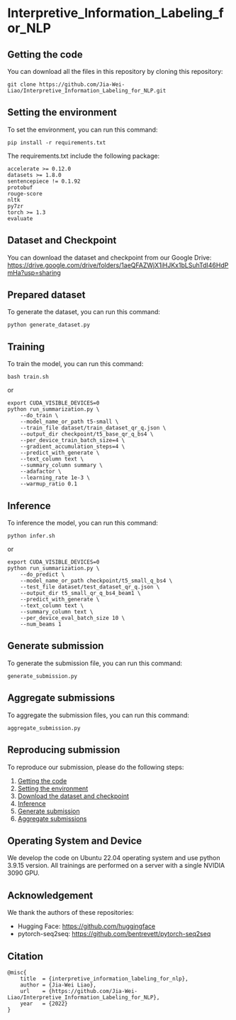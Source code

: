 # Interpretive_Information_Labeling_for_NLP


## Getting the code
You can download all the files in this repository by cloning this repository:  
```
git clone https://github.com/Jia-Wei-Liao/Interpretive_Information_Labeling_for_NLP.git
```


## Setting the environment
To set the environment, you can run this command:
```
pip install -r requirements.txt
```

The requirements.txt include the following package:
```
accelerate >= 0.12.0
datasets >= 1.8.0
sentencepiece != 0.1.92
protobuf
rouge-score
nltk
py7zr
torch >= 1.3
evaluate
```


## Dataset and Checkpoint
You can download the dataset and checkpoint from our Google Drive:
https://drive.google.com/drive/folders/1aeQFAZWjX1iHJKx1bLSuhTdI46HdPmHa?usp=sharing


## Prepared dataset
To generate the dataset, you can run this command:
```
python generate_dataset.py
```


## Training
To train the model, you can run this command:
```
bash train.sh
```
or
```
export CUDA_VISIBLE_DEVICES=0
python run_summarization.py \
    --do_train \
    --model_name_or_path t5-small \
    --train_file dataset/train_dataset_qr_q.json \
    --output_dir checkpoint/t5_base_qr_q_bs4 \
    --per_device_train_batch_size=4 \
    --gradient_accumulation_steps=4 \
    --predict_with_generate \
    --text_column text \
    --summary_column summary \
    --adafactor \
    --learning_rate 1e-3 \
    --warmup_ratio 0.1
```


## Inference
To inference the model, you can run this command:
```
python infer.sh
```

or

```
export CUDA_VISIBLE_DEVICES=0
python run_summarization.py \
    --do_predict \
    --model_name_or_path checkpoint/t5_small_q_bs4 \
    --test_file dataset/test_dataset_qr_q.json \
    --output_dir t5_small_qr_q_bs4_beam1 \
    --predict_with_generate \
    --text_column text \
    --summary_column text \
    --per_device_eval_batch_size 10 \
    --num_beams 1
```


## Generate submission
To generate the submission file, you can run this command:
```
generate_submission.py
```


## Aggregate submissions
To aggregate the submission files, you can run this command:
```
aggregate_submission.py
```


## Reproducing submission
To reproduce our submission, please do the following steps:
1. [Getting the code](https://github.com/Jia-Wei-Liao/Interpretive_Information_Labeling_for_NLP/#Getting-the-code)
2. [Setting the environment](https://github.com/Jia-Wei-Liao/Interpretive_Information_Labeling_for_NLP/#Setting-the-environment)
3. [Download the dataset and checkpoint](https://github.com/Jia-Wei-Liao/Interpretive_Information_Labeling_for_NLP/#Dataset-and-Checkpoint)
4. [Inference](https://github.com/Jia-Wei-Liao/Interpretive_Information_Labeling_for_NLP/#Inference)
5. [Generate submission](https://github.com/Jia-Wei-Liao/Interpretive_Information_Labeling_for_NLP/#Generate-submission)
6. [Aggregate submissions](https://github.com/Jia-Wei-Liao/Interpretive_Information_Labeling_for_NLP/#Aggregate-submissions)


## Operating System and Device
We develop the code on Ubuntu 22.04 operating system and use python 3.9.15 version. All trainings are performed on a server with a single NVIDIA 3090 GPU.


## Acknowledgement
We thank the authors of these repositories:
- Hugging Face: https://github.com/huggingface
- pytorch-seq2seq: https://github.com/bentrevett/pytorch-seq2seq


## Citation
```
@misc{
    title  = {interpretive_information_labeling_for_nlp},
    author = {Jia-Wei Liao},
    url    = {https://github.com/Jia-Wei-Liao/Interpretive_Information_Labeling_for_NLP},
    year   = {2022}
}
```
